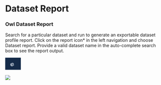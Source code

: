 # Dataset Report

### Owl Dataset Report <a id="owl-weekly-rollup-reports"></a>

Search for a particular dataset and run to generate an exportable dataset profile report. Click on the report icon\* in the left navigation and choose Dataset report. Provide a valid dataset name in the auto-complete search box to see the report output.

![Use the report icon to navigate to the Summary Report Page](../.gitbook/assets/screen-shot-2020-05-07-at-6.55.18-pm%20%281%29%20%281%29.png)

![](../.gitbook/assets/screen-shot-2020-05-07-at-6.53.09-pm.png)

